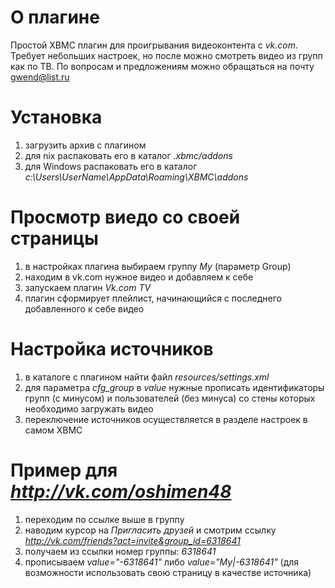 О плагине
==================

Простой XBMC плагин для проигрывания видеоконтента с *vk.com*. 
Требует небольших настроек, но после можно смотреть видео из групп как по ТВ.
По вопросам и предложениям можно обращаться на почту gwend@list.ru

Установка
==================
1. загрузить архив с плагином
2. для nix распаковать его в каталог *.xbmc/addons*
3. для Windows распаковать его в каталог *c:\Users\UserName\AppData\Roaming\XBMC\addons*

Просмотр виедо со своей страницы
==================
1. в настройках плагина выбираем группу *My* (параметр Group)
2. находим в vk.com нужное видео и добавляем к себе
3. запускаем плагин *Vk.com TV*
4. плагин сформирует плейлист, начинающийся с последнего добавленного к себе видео

Настройка источников
==================
1. в каталоге с плагином найти файл *resources/settings.xml*
2. для параметра *cfg_group* в *value* нужные прописать идентификаторы групп (с минусом) и пользователей (без минуса) со стены которых необходимо загружать видео
3. переключение источников осуществляется в разделе настроек в самом XBMC

Пример для *http://vk.com/oshimen48*
==================
1. переходим по ссылке выше в группу
2. наводим курсор на *Пригласить друзей* и смотрим ссылку *http://vk.com/friends?act=invite&group_id=6318641*
3. получаем из ссылки номер группы: *6318641*
4. прописываем *value="-6318641"* либо *value="My|-6318641"* (для возможности использовать свою страницу в качестве источника)


